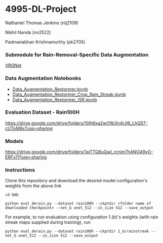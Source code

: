# 4995-DL-Project
Nathaniel Thomas Jenkins (ntj2109)

Nikhil Nanda (nn2522)

Padmanabhan Krishnamurthy (pk2705)

### Submodule for Rain-Removal-Specific Data Augmentation
[VRGNet](https://github.com/hongwang01/VRGNet/tree/834c2c64be363797fe3741f4f8e8d17657f9b614)

### Data Augmentation Notebooks
* [Data_Augmentation_Restormer.ipynb](Data_Augmentation_Restormer.ipynb)
* [Data_Augmentation_Restormer_Crop_Rain_Streak.ipynb](Data_Augmentation_Restormer_Crop_Rain_Streak.ipynb)
* [Data_Augmentation_Restormer_ISR.ipynb](Data_Augmentation_Restormer_ISR.ipynb)

### Evaluation Dataset - Rain100H
https://drive.google.com/drive/folders/10Ih6xa2wOWJIn4rJI6_LhQ57-cUToM8s?usp=sharing

### Models
https://drive.google.com/drive/folders/1ajTTQ6uQwl_rcnim7hANO49yO-ERFx7l?usp=sharing

### Instructions
Clone this repository and download the desired model configuration's weights from the above link

`cd DAD`

`python eval_derain.py --dataset rain100h --ckptdir <folder name of downloaded checkpoint> --net_G unet_512 --in_size 512 --save_output`

For example, to run evaluation using configuration 1.(b)'s weights (with rain streak maps supplied during training), run

`python eval_derain.py --dataset rain100h --ckptdir 1_b/rainstreak --net_G unet_512 --in_size 512 --save_output`
